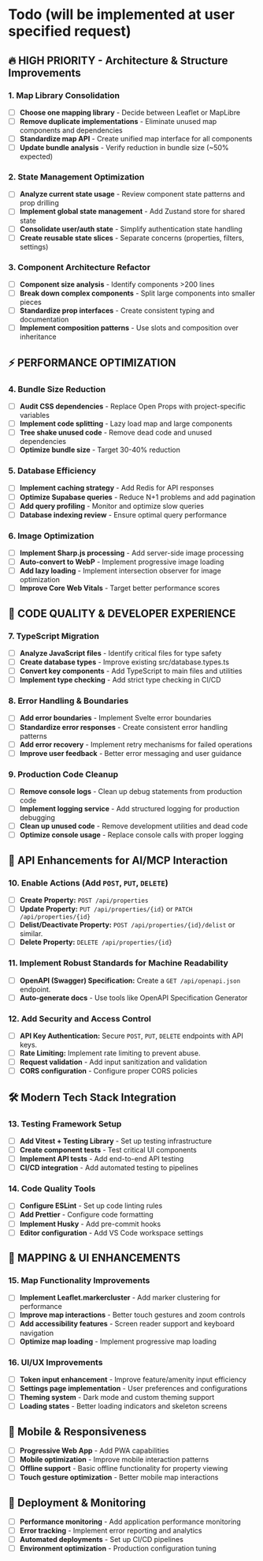 # Todo (will be implemented at user specified request)

## 🔥 HIGH PRIORITY - Architecture & Structure Improvements

### 1. Map Library Consolidation

- [ ] **Choose one mapping library** - Decide between Leaflet or MapLibre
- [ ] **Remove duplicate implementations** - Eliminate unused map components and dependencies
- [ ] **Standardize map API** - Create unified map interface for all components
- [ ] **Update bundle analysis** - Verify reduction in bundle size (~50% expected)

### 2. State Management Optimization

- [ ] **Analyze current state usage** - Review component state patterns and prop drilling
- [ ] **Implement global state management** - Add Zustand store for shared state
- [ ] **Consolidate user/auth state** - Simplify authentication state handling
- [ ] **Create reusable state slices** - Separate concerns (properties, filters, settings)

### 3. Component Architecture Refactor

- [ ] **Component size analysis** - Identify components >200 lines
- [ ] **Break down complex components** - Split large components into smaller pieces
- [ ] **Standardize prop interfaces** - Create consistent typing and documentation
- [ ] **Implement composition patterns** - Use slots and composition over inheritance

## ⚡ PERFORMANCE OPTIMIZATION

### 4. Bundle Size Reduction

- [ ] **Audit CSS dependencies** - Replace Open Props with project-specific variables
- [ ] **Implement code splitting** - Lazy load map and large components
- [ ] **Tree shake unused code** - Remove dead code and unused dependencies
- [ ] **Optimize bundle size** - Target 30-40% reduction

### 5. Database Efficiency

- [ ] **Implement caching strategy** - Add Redis for API responses
- [ ] **Optimize Supabase queries** - Reduce N+1 problems and add pagination
- [ ] **Add query profiling** - Monitor and optimize slow queries
- [ ] **Database indexing review** - Ensure optimal query performance

### 6. Image Optimization

- [ ] **Implement Sharp.js processing** - Add server-side image processing
- [ ] **Auto-convert to WebP** - Implement progressive image loading
- [ ] **Add lazy loading** - Implement intersection observer for image optimization
- [ ] **Improve Core Web Vitals** - Target better performance scores

## 🔧 CODE QUALITY & DEVELOPER EXPERIENCE

### 7. TypeScript Migration

- [ ] **Analyze JavaScript files** - Identify critical files for type safety
- [ ] **Create database types** - Improve existing src/database.types.ts
- [ ] **Convert key components** - Add TypeScript to main files and utilities
- [ ] **Implement type checking** - Add strict type checking in CI/CD

### 8. Error Handling & Boundaries

- [ ] **Add error boundaries** - Implement Svelte error boundaries
- [ ] **Standardize error responses** - Create consistent error handling patterns
- [ ] **Add error recovery** - Implement retry mechanisms for failed operations
- [ ] **Improve user feedback** - Better error messaging and user guidance

### 9. Production Code Cleanup

- [ ] **Remove console logs** - Clean up debug statements from production code
- [ ] **Implement logging service** - Add structured logging for production debugging
- [ ] **Clean up unused code** - Remove development utilities and dead code
- [ ] **Optimize console usage** - Replace console calls with proper logging

## 🔗 API Enhancements for AI/MCP Interaction

### 10. Enable Actions (Add `POST`, `PUT`, `DELETE`)

- [ ] **Create Property:** `POST /api/properties`
- [ ] **Update Property:** `PUT /api/properties/{id}` or `PATCH /api/properties/{id}`
- [ ] **Delist/Deactivate Property:** `POST /api/properties/{id}/delist` or similar.
- [ ] **Delete Property:** `DELETE /api/properties/{id}`

### 11. Implement Robust Standards for Machine Readability

- [ ] **OpenAPI (Swagger) Specification:** Create a `GET /api/openapi.json` endpoint.
- [ ] **Auto-generate docs** - Use tools like OpenAPI Specification Generator

### 12. Add Security and Access Control

- [ ] **API Key Authentication:** Secure `POST`, `PUT`, `DELETE` endpoints with API keys.
- [ ] **Rate Limiting:** Implement rate limiting to prevent abuse.
- [ ] **Request validation** - Add input sanitization and validation
- [ ] **CORS configuration** - Configure proper CORS policies

## 🛠️ Modern Tech Stack Integration

### 13. Testing Framework Setup

- [ ] **Add Vitest + Testing Library** - Set up testing infrastructure
- [ ] **Create component tests** - Test critical UI components
- [ ] **Implement API tests** - Add end-to-end API testing
- [ ] **CI/CD integration** - Add automated testing to pipelines

### 14. Code Quality Tools

- [ ] **Configure ESLint** - Set up code linting rules
- [ ] **Add Prettier** - Configure code formatting
- [ ] **Implement Husky** - Add pre-commit hooks
- [ ] **Editor configuration** - Add VS Code workspace settings

## 🎯 MAPPING & UI ENHANCEMENTS

### 15. Map Functionality Improvements

- [ ] **Implement Leaflet.markercluster** - Add marker clustering for performance
- [ ] **Improve map interactions** - Better touch gestures and zoom controls
- [ ] **Add accessibility features** - Screen reader support and keyboard navigation
- [ ] **Optimize map loading** - Implement progressive map loading

### 16. UI/UX Improvements

- [ ] **Token input enhancement** - Improve feature/amenity input efficiency
- [ ] **Settings page implementation** - User preferences and configurations
- [ ] **Theming system** - Dark mode and custom theming support
- [ ] **Loading states** - Better loading indicators and skeleton screens

## 📱 Mobile & Responsiveness

- [ ] **Progressive Web App** - Add PWA capabilities
- [ ] **Mobile optimization** - Improve mobile interaction patterns
- [ ] **Offline support** - Basic offline functionality for property viewing
- [ ] **Touch gesture optimization** - Better mobile map interactions

## 🚀 Deployment & Monitoring

- [ ] **Performance monitoring** - Add application performance monitoring
- [ ] **Error tracking** - Implement error reporting and analytics
- [ ] **Automated deployments** - Set up CI/CD pipelines
- [ ] **Environment optimization** - Production configuration tuning
